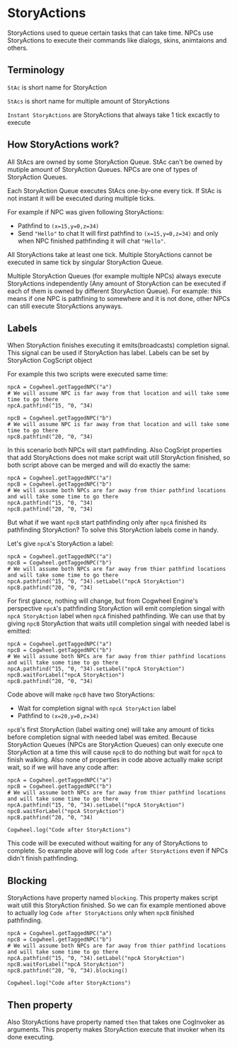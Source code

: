 # StoryActions
StoryActions used to queue certain tasks that can take time.
NPCs use StoryActions to execute their commands like dialogs, skins, animtaions and others.

## Terminology
`StAc` is short name for StoryAction

`StAcs` is short name for multiple amount of StoryActions

`Instant StoryActions` are StoryActions that always take 1 tick excactly to execute

## How StoryActions work?
All StAcs are owned by some StoryAction Queue. StAc can't be owned by mutiple amount of StoryAction Queues. NPCs are one of types of StoryAction Queues.

Each StoryAction Queue executes StAcs one-by-one every tick. If StAc is not instant it will be executed during multiple ticks.

For example if NPC was given following StoryActions:
- Pathfind to `(x=15,y=0,z=34)`
- Send `"Hello"` to chat
It will first pathfind to `(x=15,y=0,z=34)` and only when NPC finished pathfinding it will chat `"Hello"`.

All StoryActions take at least one tick. Multiple StoryActions cannot be executed in same tick by singular StoryAction Queue.

Multiple StoryAction Queues (for example multiple NPCs) always execute StoryActions independently (Any amount of StoryAction can be executed if each of them is owned by different StoryAction Queue). For example: this means if one NPC is pathfining to somewhere and it is not done, other NPCs can still execute StoryActions anyways.

## Labels
When StoryAction finishes executing it emits(broadcasts) completion signal. This signal can be used if StoryAction has label.
Labels can be set by <a onclick="$story.to('/wiki/wiki.html?p=wiki/projects/cogwheel/specs/storyaction.sa.json')">StoryAction CogScript object</a>

For example this two scripts were executed same time:
```cogscript
npcA = Cogwheel.getTaggedNPC("a")
# We will assume NPC is far away from that location and will take some time to go there
npcA.pathfind(^15, ^0, ^34)
```

```cogscript
npcB = Cogwheel.getTaggedNPC("b")
# We will assume NPC is far away from that location and will take some time to go there
npcB.pathfind(^20, ^0, ^34)
```
In this scenario both NPCs will start pathfinding. Also CogSript properties that add StoryActions does not make script wait utill StoryAction finished, so both script above can be merged and will do exactly the same:
```cogscript
npcA = Cogwheel.getTaggedNPC("a")
npcB = Cogwheel.getTaggedNPC("b")
# We will assume both NPCs are far away from thier pathfind locations and will take some time to go there
npcA.pathfind(^15, ^0, ^34)
npcB.pathfind(^20, ^0, ^34)
```
But what if we want `npcB` start pathfinding only after `npcA` finished its pathfinding StoryAction?
To solve this StoryAction labels come in handy.

Let's give `npcA`'s StoryAction a label:
```cogscript
npcA = Cogwheel.getTaggedNPC("a")
npcB = Cogwheel.getTaggedNPC("b")
# We will assume both NPCs are far away from thier pathfind locations and will take some time to go there
npcA.pathfind(^15, ^0, ^34).setLabel("npcA StoryAction")
npcB.pathfind(^20, ^0, ^34)
```
For first glance, nothing will change, but from Cogwheel Engine's perspective `npcA`'s pathfinding StoryAction will emit completion singal with `npcA StoryAction` label when `npcA` finished pathfinding.
We can use that by giving `npcB` StoryAction that waits utill completion singal with needed label is emitted:
```cogscript
npcA = Cogwheel.getTaggedNPC("a")
npcB = Cogwheel.getTaggedNPC("b")
# We will assume both NPCs are far away from thier pathfind locations and will take some time to go there
npcA.pathfind(^15, ^0, ^34).setLabel("npcA StoryAction")
npcB.waitForLabel("npcA StoryAction")
npcB.pathfind(^20, ^0, ^34)
```
Code above will make `npcB` have two StoryActions:
- Wait for completion signal with `npcA StoryAction` label
- Pathfind to `(x=20,y=0,z=34)`

`npcB`'s first StoryAction (label waiting one) will take any amount of ticks before completion signal with needed label was emited.
Because StoryAction Queues (NPCs are StoryAction Queues) can only execute one StoryAction at a time this will cause `npcB` to do nothing but wait for `npcA` to finish walking. Also none of properties in code above actually make script wait, so if we will have any code after:
```cogscript
npcA = Cogwheel.getTaggedNPC("a")
npcB = Cogwheel.getTaggedNPC("b")
# We will assume both NPCs are far away from thier pathfind locations and will take some time to go there
npcA.pathfind(^15, ^0, ^34).setLabel("npcA StoryAction")
npcB.waitForLabel("npcA StoryAction")
npcB.pathfind(^20, ^0, ^34)

Cogwheel.log("Code after StoryActions")
```
This code will be executed without waiting for any of StoryActions to complete. So example above will log `Code after StoryActions` even if NPCs didn't finish pathfinding.

## Blocking
StoryActions have property named `blocking`. This property makes script wait utill this StoryAction finished. So we can fix example mentioned above to actually log `Code after StoryActions` only when `npcB` finished pathfinding.

```cogscript
npcA = Cogwheel.getTaggedNPC("a")
npcB = Cogwheel.getTaggedNPC("b")
# We will assume both NPCs are far away from thier pathfind locations and will take some time to go there
npcA.pathfind(^15, ^0, ^34).setLabel("npcA StoryAction")
npcB.waitForLabel("npcA StoryAction")
npcB.pathfind(^20, ^0, ^34).blocking()

Cogwheel.log("Code after StoryActions")
```

## Then property
Also StoryActions have property named `then` that takes one <a onclick="$story.to('/wiki/wiki.html?p=wiki/projects/cogwheel/specs/coginvoker.sa.json')">CogInvoker</a> as arguments.
This property makes StoryAction execute that invoker when its done executing.
